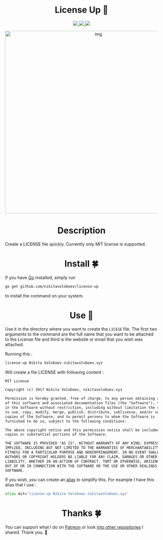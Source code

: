 <h1 align="center"> License Up 📜</h1>

<div align="center">
	<a href="https://travis-ci.org/nikitavoloboev/license-up">
		<img src="https://img.shields.io/travis/nikitavoloboev/license-up/master.svg?style=flat-square">
	</a>
<a href="https://www.patreon.com/nikitavoloboev">
		<img src="https://img.shields.io/badge/Say%20Thanks-💗-ff69b4.svg">
	</a>
	<a href="https://github.com/nikitavoloboev/license-up/blob/master/LICENSE">
		<img src="https://img.shields.io/pypi/l/pipenv.svg">
	</a>
</div>

<p align="center"><img src="https://raw.githubusercontent.com/nikitavoloboev/img/master/github/license%20up.gif?token=AGGH4ApCP9UK5zSrXq5WTG51QydG_iZvks5ZZrGawA%3D%3D" alt="img" width="600"></p>

<h1 align="center"> Description</h1>

Create a LICENSE file quickly. Currently only MIT license is supported.

<h1 align="center"> Install 🍀 </h1>

If you have [Go](https://golang.org/dl/) installed, simply run 

```Bash
go get github.com/nikitavoloboev/license-up
```

to install the command on your system.

<h1 align="center"> Use 🚀 </h1>

Use it in the directory where you want to create the `LICESE` file. The first two arguments to the command are the full name that you want to be attached to the License file and third is the website or email that you wish was attached.


Running this :

```Bash
license-up Nikita Voloboev nikitavoloboev.xyz
```

Will create a file LICENSE with following content : 

```Markdown
MIT License

Copyright (c) 2017 Nikita Voloboev, nikitavoloboev.xyz

Permission is hereby granted, free of charge, to any person obtaining a copy
of this software and associated documentation files (the "Software"), to deal
in the Software without restriction, including without limitation the rights
to use, copy, modify, merge, publish, distribute, sublicense, and/or sell
copies of the Software, and to permit persons to whom the Software is
furnished to do so, subject to the following conditions:

The above copyright notice and this permission notice shall be included in all
copies or substantial portions of the Software.

THE SOFTWARE IS PROVIDED "AS IS", WITHOUT WARRANTY OF ANY KIND, EXPRESS OR
IMPLIED, INCLUDING BUT NOT LIMITED TO THE WARRANTIES OF MERCHANTABILITY,
FITNESS FOR A PARTICULAR PURPOSE AND NONINFRINGEMENT. IN NO EVENT SHALL THE
AUTHORS OR COPYRIGHT HOLDERS BE LIABLE FOR ANY CLAIM, DAMAGES OR OTHER
LIABILITY, WHETHER IN AN ACTION OF CONTRACT, TORT OR OTHERWISE, ARISING FROM,
OUT OF OR IN CONNECTION WITH THE SOFTWARE OR THE USE OR OTHER DEALINGS IN THE
SOFTWARE.
```

If you wish, you can create an [alias](http://tldp.org/LDP/abs/html/aliases.html) to simplify this. For example I have this alias that I use : 

```Bash
alias mit='license-up Nikita Voloboev nikitavoloboev.xyz'
```


<h1 align="center"> Thanks 🍀</h1>

You can support what I do on [Patreon](https://www.patreon.com/nikitavoloboev) or look [into other repositories](https://my.mindnode.com/ZKGETDkUaQUsL3q8q9z788CxG84oEHgDiT79GuzX#-191.2,-905.2,2) I shared. Thank you. 💛 
